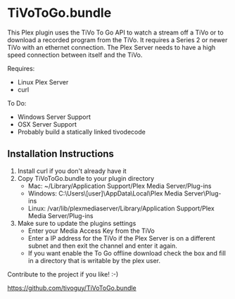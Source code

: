 TiVoToGo.bundle
================

This Plex plugin uses the TiVo To Go API to watch a stream off a TiVo
or to download a recorded program from the TiVo.  It requires a Series
2 or newer TiVo with an ethernet connection.  The Plex Server needs to
have a high speed connection between itself and the TiVo.

Requires:
- Linux Plex Server
- curl


To Do:
- Windows Server Support
- OSX Server Support
- Probably build a statically linked tivodecode

Installation Instructions
-------------------------
1.  Install curl if you don't already have it
2.  Copy TiVoToGo.bundle to your plugin directory
    * Mac: ~/Library/Application Support/Plex Media Server/Plug-ins
    * Windows: C:\Users\\[user]\AppData\Local\Plex Media Server\Plug-ins
    * Linux: /var/lib/plexmediaserver/Library/Application Support/Plex Media Server/Plug-ins
3.  Make sure to update the plugins settings
    * Enter your Media Access Key from the TiVo
    * Enter a IP address for the TiVo if the Plex Server is on a
      different subnet and then exit the channel and enter it again.
    * If you want enable the To Go offline download check the box and
      fill in a directory that is writable by the plex user.

Contribute to the project if you like! :-)

https://github.com/tivoguy/TiVoToGo.bundle

